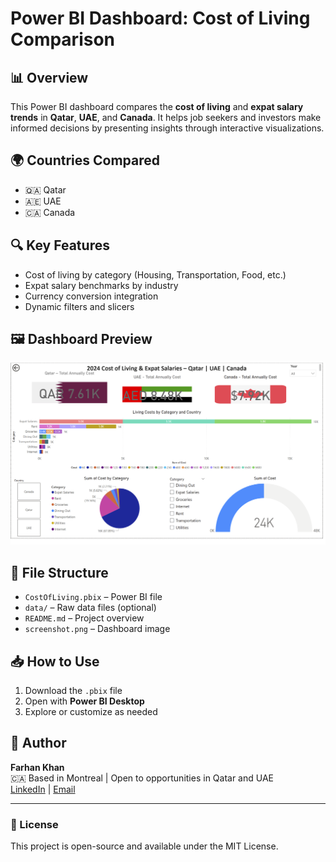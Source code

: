 # Power BI Dashboard: Cost of Living Comparison

## 📊 Overview
This Power BI dashboard compares the **cost of living** and **expat salary trends** in **Qatar**, **UAE**, and **Canada**. It helps job seekers and investors make informed decisions by presenting insights through interactive visualizations.

## 🌍 Countries Compared
- 🇶🇦 Qatar
- 🇦🇪 UAE
- 🇨🇦 Canada

## 🔍 Key Features
- Cost of living by category (Housing, Transportation, Food, etc.)
- Expat salary benchmarks by industry
- Currency conversion integration
- Dynamic filters and slicers

## 🖼️ Dashboard Preview
![Dashboard Screenshot](screenshot.png)

## 📁 File Structure
- `CostOfLiving.pbix` – Power BI file
- `data/` – Raw data files (optional)
- `README.md` – Project overview
- `screenshot.png` – Dashboard image

## 📥 How to Use
1. Download the `.pbix` file
2. Open with **Power BI Desktop**
3. Explore or customize as needed

## 📢 Author
**Farhan Khan**  
🇨🇦 Based in Montreal | Open to opportunities in Qatar and UAE  
[LinkedIn](https://www.linkedin.com/in/farhan-khan-fk44/) | [Email](Farhan95@hotmail.com)

---

### 📌 License
This project is open-source and available under the MIT License.

